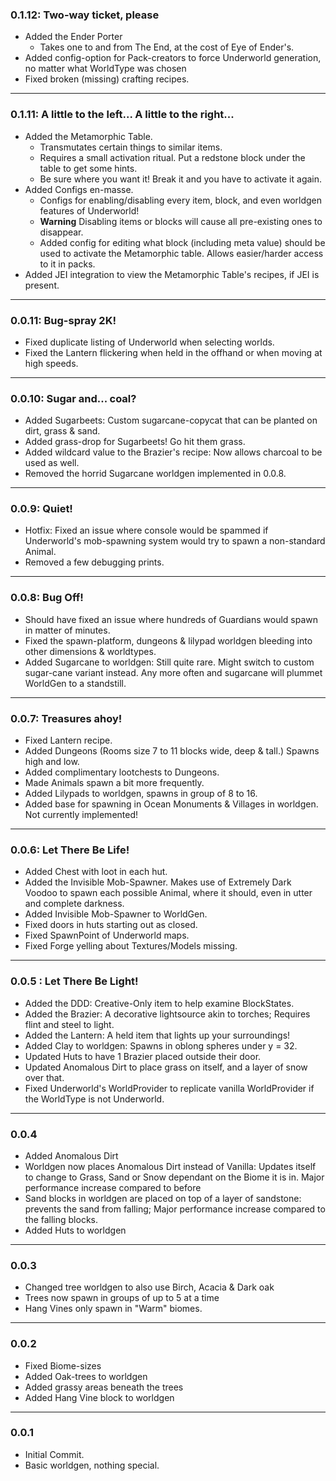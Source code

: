 ### 0.1.12: Two-way ticket, please

- Added the Ender Porter
   - Takes one to and from The End, at the cost of Eye of Ender's.
- Added config-option for Pack-creators to force Underworld generation, no matter what WorldType was chosen
- Fixed broken (missing) crafting recipes.

---
### 0.1.11: A little to the left... A little to the right...

- Added the Metamorphic Table.
   - Transmutates certain things to similar items.
   - Requires a small activation ritual. Put a redstone block under the table to get some hints.
   - Be sure where you want it! Break it and you have to activate it again.
- Added Configs en-masse.
   - Configs for enabling/disabling every item, block, and even worldgen features of Underworld!
   - **Warning** Disabling items or blocks will cause all pre-existing ones to disappear.
   - Added config for editing what block (including meta value) should be used to activate the Metamorphic table. Allows easier/harder access to it in packs.
- Added JEI integration to view the Metamorphic Table's recipes, if JEI is present.

---
### 0.0.11: Bug-spray 2K!

- Fixed duplicate listing of Underworld when selecting worlds.
- Fixed the Lantern flickering when held in the offhand or when moving at high speeds.

---
### 0.0.10: Sugar and... coal?

- Added Sugarbeets: Custom sugarcane-copycat that can be planted on dirt, grass & sand.
- Added grass-drop for Sugarbeets! Go hit them grass.
- Added wildcard value to the Brazier's recipe: Now allows charcoal to be used as well.
- Removed the horrid Sugarcane worldgen implemented in 0.0.8.

---
### 0.0.9: Quiet!

- Hotfix: Fixed an issue where console would be spammed if Underworld's mob-spawning system would try to spawn a non-standard Animal.
- Removed a few debugging prints.

---
### 0.0.8: Bug Off!

- Should have fixed an issue where hundreds of Guardians would spawn in matter of minutes.
- Fixed the spawn-platform, dungeons & lilypad worldgen bleeding into other dimensions & worldtypes.
- Added Sugarcane to worldgen: Still quite rare. Might switch to custom sugar-cane variant instead. Any more often and sugarcane will plummet 
WorldGen to a standstill.

---
### 0.0.7: Treasures ahoy!

- Fixed Lantern recipe.
- Added Dungeons (Rooms size 7 to 11 blocks wide, deep & tall.) Spawns high and low.
- Added complimentary lootchests to Dungeons.
- Made Animals spawn a bit more frequently.
- Added Lilypads to worldgen, spawns in group of 8 to 16.
- Added base for spawning in Ocean Monuments & Villages in worldgen. Not currently implemented!

---
### 0.0.6: Let There Be Life!
- Added Chest with loot in each hut.
- Added the Invisible Mob-Spawner. Makes use of Extremely Dark Voodoo to spawn each possible Animal, where it should, even in utter and 
complete darkness.
- Added Invisible Mob-Spawner to WorldGen.
- Fixed doors in huts starting out as closed.
- Fixed SpawnPoint of Underworld maps.
- Fixed Forge yelling about Textures/Models missing.

---
### 0.0.5 : Let There Be Light!
- Added the DDD: Creative-Only item to help examine BlockStates.
- Added the Brazier: A decorative lightsource akin to torches; Requires flint and steel to light.
- Added the Lantern: A held item that lights up your surroundings!
- Added Clay to worldgen: Spawns in oblong spheres under y = 32.
- Updated Huts to have 1 Brazier placed outside their door.
- Updated Anomalous Dirt to place grass on itself, and a layer of snow over that.
- Fixed Underworld's WorldProvider to replicate vanilla WorldProvider if the WorldType is not Underworld.

---
### 0.0.4

- Added Anomalous Dirt
- Worldgen now places Anomalous Dirt instead of Vanilla: Updates itself to change to Grass, Sand or Snow dependant on the Biome it is in. 
Major performance increase compared to before
- Sand blocks in worldgen are placed on top of a layer of sandstone: prevents the sand from falling; Major performance increase compared to 
the falling blocks.
- Added Huts to worldgen

---
### 0.0.3

- Changed tree worldgen to also use Birch, Acacia & Dark oak
- Trees now spawn in groups of up to 5 at a time
- Hang Vines only spawn in "Warm" biomes.

---
### 0.0.2

- Fixed Biome-sizes
- Added Oak-trees to worldgen
- Added grassy areas beneath the trees
- Added Hang Vine block to worldgen

---
### 0.0.1
- Initial Commit.
- Basic worldgen, nothing special.
